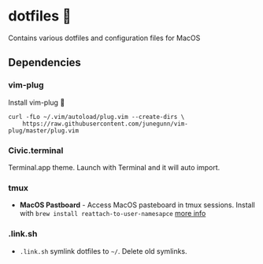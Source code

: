 # dotfiles 💎

Contains various dotfiles and configuration files for MacOS

## Dependencies

### vim-plug

Install vim-plug :black_heart:

```shell
curl -fLo ~/.vim/autoload/plug.vim --create-dirs \
    https://raw.githubusercontent.com/junegunn/vim-plug/master/plug.vim
```

### Civic.terminal
Terminal.app theme. Launch with Terminal and it will auto import.

### tmux

* **MacOS Pastboard** - Access MacOS pasteboard in tmux sessions. Install with `brew install reattach-to-user-namesapce` [more info](https://github.com/ChrisJohnsen/tmux-MacOSX-pasteboard)

### .link.sh

* `.link.sh` symlink dotfiles to `~/`. Delete old symlinks. 
